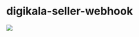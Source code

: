 # digikala-seller-webhook

![](https://komarev.com/ghpvc/?username=yeganehha-allrepo&label=Repositories%20views&color=0e75b6&style=flat)
